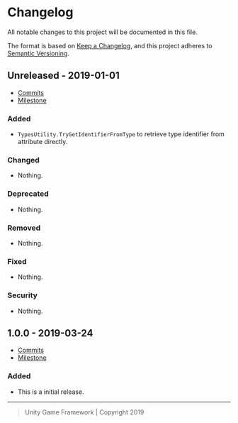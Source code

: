 # Changelog
All notable changes to this project will be documented in this file.

The format is based on [Keep a Changelog](https://keepachangelog.com/en/1.0.0/),
and this project adheres to [Semantic Versioning](https://semver.org/spec/v2.0.0.html).

## Unreleased - 2019-01-01
- [Commits](https://github.com/unity-game-framework/ugf-types/compare/0.0.0...0.0.0)
- [Milestone](https://github.com/unity-game-framework/ugf-types/milestone/0?closed=1)

### Added
- `TypesUtility.TryGetIdentifierFromType` to retrieve type identifier from attribute directly.

### Changed
- Nothing.

### Deprecated
- Nothing.

### Removed
- Nothing.

### Fixed
- Nothing.

### Security
- Nothing.

## 1.0.0 - 2019-03-24
- [Commits](https://github.com/unity-game-framework/ugf-types/compare/93305d0...1.0.0)
- [Milestone](https://github.com/unity-game-framework/ugf-types/milestone/1?closed=1)

### Added
- This is a initial release.

---
> Unity Game Framework | Copyright 2019
